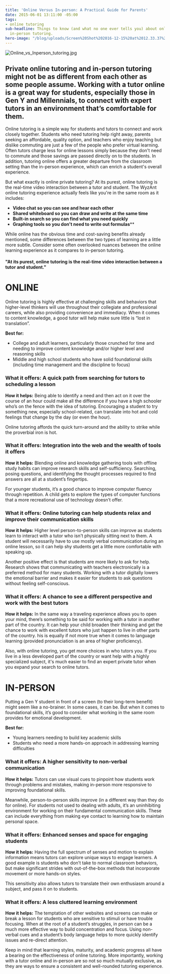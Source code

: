 ```yaml
---
title: 'Online Versus In-person: A Practical Guide for Parents'
date: 2015-06-01 13:11:00 -05:00
tags:
- online tutoring
sub-headline: Things to know (and what no one ever tells you) about online versus
  in-person tutoring.
hero-image: "/blog/uploads/Screen%20Shot%202016-12-15%20at%2012.33.37%20PM%20(1).png"
---
```


![Online_vs_Inperson_tutoring.jpg](/blog/uploads/Online_vs_Inperson_tutoring.jpg)

## Private online tutoring and in-person tutoring might not be as different from each other as some people assume. Working with a tutor online is a great way for students, especially those in Gen Y and Millennials, to connect with expert tutors in an environment that’s comfortable for them.

Online tutoring is a simple way for students and tutors to connect and work closely together. Students who need tutoring help right away, parents seeking an affordable, quality option, and teachers who enjoy teaching but dislike commuting are just a few of the people who prefer virtual learning. Often tutors charge less for online lessons simply because they don't need to commute and those savings are passed directly on to the students. In addition, tutoring online offers a greater departure from the classroom setting than the in-person experience, which can enrich a student's overall experience.

But what exactly is online private tutoring? At its purest, online tutoring is the real-time video interaction between a tutor and student. The WyzAnt online tutoring experience actually feels like you're in the same room as it includes:

* **Video chat so you can see and hear each other**
* **Shared whiteboard so you can draw and write at the same time**
* **Built-in search so you can find what you need quickly**
* **Graphing tools so you don't need to write out formulas****

While online has the obvious time and cost-saving benefits already mentioned, some differences between the two types of learning are a little more subtle. Consider some often overlooked nuances between the online learning experience as it compares to in-person tutoring.

#### "At its purest, online tutoring is the real-time video interaction between a tutor and student."

# **ONLINE**

Online tutoring is highly effective at challenging skills and behaviors that higher-level thinkers will use throughout their collegiate and professional careers, while also providing convenience and immediacy. When it comes to content knowledge, a good tutor will help make sure little is “lost in translation”.

**Best for:**
* College and adult learners, particularly those crunched for time and needing to improve content knowledge and/or higher level and reasoning skills
* Middle and high school students who have solid foundational skills (including time management and the discipline to focus)

### What it offers: A quick path from searching for tutors to scheduling a lesson

**How it helps:** Being able to identify a need and then act on it over the course of an hour could make all the difference if you have a high schooler who’s on the fence with the idea of tutoring. Encouraging a student to try something new, especially school-related, can translate into hot and cold feelings that change by the day (or even the hour).

Online tutoring affords the quick turn-around and the ability to strike while the proverbial iron is hot.

### What it offers: Integration into the web and the wealth of tools it offers

**How it helps:** Blending online and knowledge gathering tools with offline study habits can improve research skills and self-sufficiency. Searching, posing questions, and identifying the thought processes required to find answers are all at a student’s fingertips.

For younger students, it’s a good chance to improve computer fluency through repetition. A child gets to explore the types of computer functions that a more recreational use of technology doesn’t offer.

### What it offers: Online tutoring can help students relax and improve their communication skills

**How it helps:** Higher level person-to-person skills can improve as students learn to interact with a tutor who isn't physically sitting next to them. A student will necessarily have to use mostly verbal communication during an online lesson, so it can help shy students get a little more comfortable with speaking up.

Another positive effect is that students are more likely to ask for help. Research shows that communicating with teachers electronically is a preferred method for many students. Working with a tutor digitally lowers the emotional barrier and makes it easier for students to ask questions without feeling self-conscious.

### What it offers: A chance to see a different perspective and work with the best tutors

**How it helps:** In the same way a traveling experience allows you to open your mind, there’s something to be said for working with a tutor in another part of the country. It can help your child broaden their thinking and get the chance to work with excellent tutors who just happen to live in other parts of the country. his is equally if not more true when it comes to language learning (provided pronunciation is an area of higher proficiency).

Also, with online tutoring, you get more choices in who tutors you. If you live in a less developed part of the country or want help with a highly specialized subject, it's much easier to find an expert private tutor when you expand your search to online tutors.

# **IN-PERSON**

Putting a Gen Y student in front of a screen (to their long-term benefit) might seem like a no-brainer. In some cases, it can be. But when it comes to foundational skills, it’s good to consider what working in the same room provides for emotional development.

**Best for:**
* Young learners needing to build key academic skills
* Students who need a more hands-on approach in addressing learning difficulties

### What it offers: A higher sensitivity to non-verbal communication

**How it helps:** Tutors can use visual cues to pinpoint how students work through problems and mistakes, making in-person more responsive to improving foundational skills.

Meanwhile, person-to-person skills improve (in a different way than they do for online). For students not used to dealing with adults, it’s an uninhibiting environment for working on their fundamental communication skills. These can include everything from making eye contact to learning how to maintain personal space.

### What it offers: Enhanced senses and space for engaging students

**How it helps:** Having the full spectrum of senses and motion to explain information means tutors can explore unique ways to engage learners. A good example is students who don’t take to normal classroom behaviors, but make significant strides with out-of-the-box methods that incorporate movement or more hands-on styles.

This sensitivity also allows tutors to translate their own enthusiasm around a subject, and pass it on to students.

### What it offers: A less cluttered learning environment

**How it helps:** The temptation of other websites and screens can make or break a lesson for students who are sensitive to stimuli or have trouble focusing. When at the root of a student’s struggles, in person can be a much more effective way to build concentration and focus. Using non-verbal cues and a student’s body language helps to more quickly identify issues and re-direct attention.

Keep in mind that learning styles, maturity, and academic progress all have a bearing on the effectiveness of online tutoring. More importantly, working with a tutor online and in-person are so not so much mutually exclusive, as they are ways to ensure a consistent and well-rounded tutoring experience.
